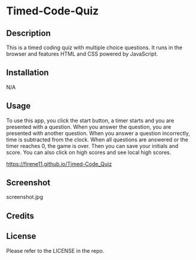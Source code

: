 # Timed-Code-Quiz

## Description
This is a timed coding quiz with multiple choice questions. It runs in the browser and features HTML and CSS powered by JavaScript.

## Installation
N/A

## Usage
To use this app, you click the start button, a timer starts and you are presented with a question. When you answer the question, you are presented with another question. When you answer a question incorrectly, time is subtracted from the clock. When all questions are answered or the timer reaches 0, the game is over. Then you can save your initials and score. You can also click on high scores and see local high scores.

https://firene11.github.io/Timed-Code_Quiz

## Screenshot
screenshot.jpg

## Credits

## License
Please refer to the LICENSE in the repo.


